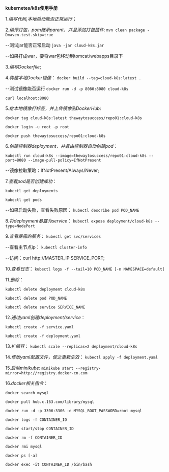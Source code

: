 **kubernetes/k8s使用手册**

1._编写代码,本地启动能否正常运行_；

2._编译打包，pom继承parent，并且添加打包插件_:
  `mvn clean package -Dmaven.test.skip=true`
  
  --测试jar能否正常启动
  `java -jar cloud-k8s.jar`
  
  --如果打成war，要将war包移动到tomcat/webapps目录下

3._编写Dockerfile_;

4._构建本地Docker镜像_：
  `docker build --tag=cloud-k8s:latest .`
  
  --测试镜像能否运行
  `docker run -d -p 8080:8080 cloud-k8s`
  
  `curl localhost:8080`

5._给本地镜像打标签，并上传镜像到DockerHub_:

  `docker tag cloud-k8s:latest thewaytosuccess/repo01:cloud-k8s`
  
  `docker login -u root -p root`
  
  `docker push thewaytosuccess/repo01:cloud-k8s`

6._创建控制器deployment，并且由控制器自动创建pod_：

  `kubectl run cloud-k8s --image=thewaytosuccess/repo01:cloud-k8s --port=8080 --image-pull-policy=IfNotPresent`
  
  --镜像拉取策略：IfNotPresent/Always/Never;

7._查看pod是否创建成功_：

  `kubectl get deployments`
  
  `kubectl get pods`
  
  --如果启动失败，查看失败原因：
  `kubectl describe pod POD_NAME`

8._将deployment暴露为service_：
  `kubectl expose deployment/cloud-k8s --type=NodePort`

9._查看暴露的服务_：
  `kubectl get svc/services`
  
  --查看主节点ip：
  `kubectl cluster-info`
  
  --访问：curl http://MASTER_IP:SERVICE_PORT;

10._查看日志_：
  `kubectl logs -f --tail=10 POD_NAME [-n NAMESPACE=default]`

11._删除_：

  `kubectl delete deployment cloud-k8s`
  
  `kubectl delete pod POD_NAME`
  
  `kubectl delete service SERVICE_NAME`

12._通过yaml创建deployment/service_：

  `kubectl create -f service.yaml`
  
  `kubectl create -f deployment.yaml`

13._扩缩容_：
  `kubectl scale --replicas=2 deployment/cloud-k8s`

14._修改yaml配置文件，使之重新生效_：
  `kubectl apply -f deployment.yaml`

15._启动minikube_:
  `minikube start --registry-mirror=http://registry.docker-cn.com`
  
16._docker相关指令_：

   `docker search mysql`
   
   `docker pull hub.c.163.com/library/mysql`
   
   `docker run -d -p 3306:3306 -e MYSQL_ROOT_PASSWORD=root mysql`
   
   `docker logs -f CONTAINER_ID`
   
   `docker start/stop CONTAINER_ID`
   
   `docker rm -f CONTAINER_ID`
   
   `docker rmi mysql`

   `docker ps [-a]`
   
   `docker exec -it CONTAINER_ID /bin/bash`



